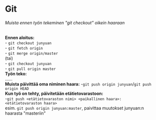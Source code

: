 # Git 
###### Muista ennen työn tekeminen "git checkout" oikein haaraan
**Ennen aloitus:**  
		- `git checkout junyuan`  
		- `git fetch origin`  
		- `git merge origin/master`  
		(tai)  
		- `git checkout junyuan`  
		- `git pull origin master`  
**Työn teko:**  
		......  
**Muista päivittää oma niminen haara:** 
		-`git push origin junyuan`/`git push origin HEAD`  
**Kun työ on tehty, päivitetään etätietovarastoon:**  
		-`git push <etätietovaraston nimi> <paikallinen haara>:<etätietovaraston haara>`  
		esim. `git push origin junyuan:master`, paivittaa muutokset junyuan:n haarasta "masteriin" 
